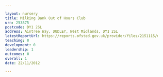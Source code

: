 ```yaml
---

layout: nursery
title: Milking Bank Out of Hours Club
urn: 253875
postcode: DY1 2SL
address: Aintree Way, DUDLEY, West Midlands, DY1 2SL
latestReportUrl: https://reports.ofsted.gov.uk/provider/files/2151115/urn/253875.pdf
teaching: 0
development: 0
leadership: 1
outcomes: 0
overall: 1
date: 22/11/2012

---
```

